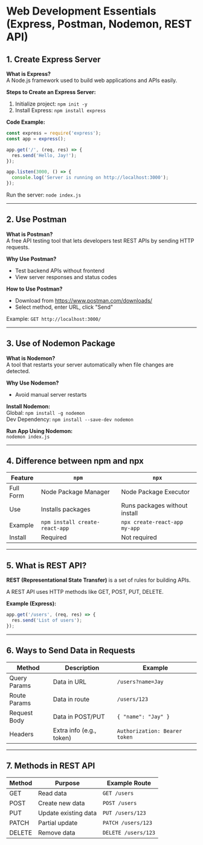 
# Web Development Essentials (Express, Postman, Nodemon, REST API)

## 1. Create Express Server

**What is Express?**  
A Node.js framework used to build web applications and APIs easily.

**Steps to Create an Express Server:**  
1. Initialize project: `npm init -y`  
2. Install Express: `npm install express`

**Code Example:**
```js
const express = require('express');
const app = express();

app.get('/', (req, res) => {
  res.send('Hello, Jay!');
});

app.listen(3000, () => {
  console.log('Server is running on http://localhost:3000');
});
```

Run the server: `node index.js`

---

## 2. Use Postman

**What is Postman?**  
A free API testing tool that lets developers test REST APIs by sending HTTP requests.

**Why Use Postman?**
- Test backend APIs without frontend
- View server responses and status codes

**How to Use Postman?**
- Download from https://www.postman.com/downloads/
- Select method, enter URL, click "Send"

Example: `GET http://localhost:3000/`

---

## 3. Use of Nodemon Package

**What is Nodemon?**  
A tool that restarts your server automatically when file changes are detected.

**Why Use Nodemon?**
- Avoid manual server restarts

**Install Nodemon:**  
Global: `npm install -g nodemon`  
Dev Dependency: `npm install --save-dev nodemon`

**Run App Using Nodemon:**  
`nodemon index.js`

---

## 4. Difference between npm and npx

| Feature       | `npm`                     | `npx`                          |
|---------------|----------------------------|--------------------------------|
| Full Form     | Node Package Manager       | Node Package Executor          |
| Use           | Installs packages          | Runs packages without install  |
| Example       | `npm install create-react-app` | `npx create-react-app my-app` |
| Install       | Required                   | Not required                   |

---

## 5. What is REST API?

**REST (Representational State Transfer)** is a set of rules for building APIs.

A REST API uses HTTP methods like GET, POST, PUT, DELETE.

**Example (Express):**
```js
app.get('/users', (req, res) => {
  res.send('List of users');
});
```

---

## 6. Ways to Send Data in Requests

| Method         | Description         | Example                      |
|----------------|---------------------|------------------------------|
| Query Params   | Data in URL         | `/users?name=Jay`           |
| Route Params   | Data in route       | `/users/123`                |
| Request Body   | Data in POST/PUT    | `{ "name": "Jay" }`         |
| Headers        | Extra info (e.g., token) | `Authorization: Bearer token` |

---

## 7. Methods in REST API

| Method | Purpose             | Example Route    |
|--------|---------------------|------------------|
| GET    | Read data           | `GET /users`     |
| POST   | Create new data     | `POST /users`    |
| PUT    | Update existing data| `PUT /users/123` |
| PATCH  | Partial update      | `PATCH /users/123` |
| DELETE | Remove data         | `DELETE /users/123` |
